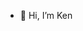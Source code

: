 - 👋 Hi, I’m Ken


<!---
chanctken/chanctken is a ✨ special ✨ repository because its `README.md` (this file) appears on your GitHub profile.
You can click the Preview link to take a look at your changes.
--->
